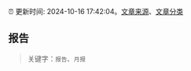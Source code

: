 :alarm_clock: 更新时间: 2024-10-16 17:42:04。[文章来源](/README.md)、[文章分类](/TAGS.md)

## 报告


> 关键字：`报告`、`月报`



